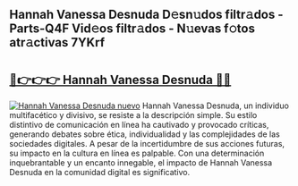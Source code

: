 ## Hannah Vanessa Desnuda D𝚎sn𝚞dos filtr𝚊dos - Parts-Q4F Vid𝚎os filtr𝚊dos - N𝚞evas f𝚘tos atr𝚊ctivas 7YKrf

# <h2><a href="http://mbc7o1.tromn.icu/?c=Hannah+Vanessa+Desnuda">🔗👉👉👉 Hannah Vanessa Desnuda 🔗🔗</a></h2>

[![Hannah Vanessa Desnuda nuevo](https://i.imgur.com/pEAQMta.gif)](http://mbc7o1.tromn.icu/?c=Hannah+Vanessa+Desnuda)
Hannah Vanessa Desnuda, un individuo multifacético y divisivo, se resiste a la descripción simple. Su estilo distintivo de comunicación en línea ha cautivado y provocado críticas, generando debates sobre ética, individualidad y las complejidades de las sociedades digitales. A pesar de la incertidumbre de sus acciones futuras, su impacto en la cultura en línea es palpable. Con una determinación inquebrantable y un encanto innegable, el impacto de Hannah Vanessa Desnuda en la comunidad digital es significativo.
